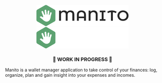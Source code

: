 <center>
<img src="assets/logo/logo_color_icon_black_text_transp.png#gh-light-mode-only" width="300"/>
<img src="assets/logo/logo_color_icon_white_text_transp.png#gh-dark-mode-only" width="300"/>

### :construction: WORK IN PROGRESS :construction:
</center>

Manito is a wallet manager application to take control of your finances: log, organize, plan and gain insight into your expenses and incomes.
